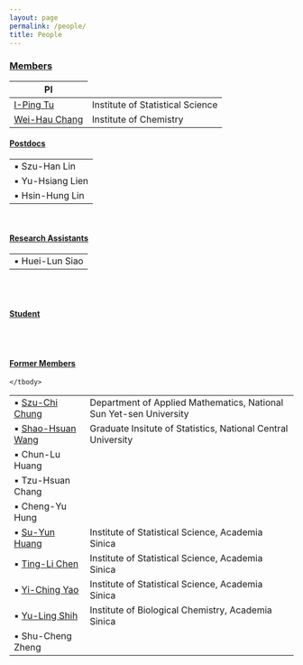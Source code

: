 ```yaml
---
layout: page
permalink: /people/
title: People
---
```


<h3 class="post-title"><u>Members</u></h3>
<table>
    <!--<colgroup>
        <col style="width:25%">
        <col style="width:45%">
        <col style="width:30%">
      </colgroup>-->
      <thead class="thead-light">
        <tr>
          <th scope="col">PI</th>
          <!--<th scope="col">Title</th>
          <th scope="col"></th>-->
        </tr>
      </thead>
    <tbody>
        <tr>
            <td><a href="http://www.stat.sinica.edu.tw/iping/">I-Ping Tu</a></td>
            <!--<td>Colaborative PI(Group Coordinator)</td> -->
            <td>Institute of Statistical Science</td>
        </tr>
        <tr>
            <td><a href="https://www.chem.sinica.edu.tw/faculty/index.php?piName=weihau">Wei-Hau Chang</a></td>
            <!--<td>Colaborative PI</td> -->
            <td>Institute of Chemistry</td>
        </tr>
    </tbody>
</table>
<p>
<h4 class="post-title"><u>Postdocs</u></h4>
<table>
    <tbody>
        <tr>
            <td>
            ▪ Szu-Han Lin
            </td>
        </tr>
        <tr>
            <td>
            ▪ Yu-Hsiang Lien
            </td>
        </tr>
        <tr>
            <td>
            ▪ Hsin-Hung Lin
            </td>
        </tr>
    </tbody>
</table>
<br>
<h4 class="post-title"><u>Research Assistants</u></h4>
<table>
    <tbody>
        <tr>
            <td>
            ▪ Huei-Lun Siao
            </td>
        </tr>
    </tbody>
</table>
<br>
<br>
<h4 class="post-title"><u>Student</u></h4>
<table>
    <tbody>
        <!--tr>
            <td>
            ▪ Shu-Cheng Zheng
            </td>
        </tr-->
    </tbody>
</table>
<br>
<h4 class="post-title"><u>Former Members</u></h4>
<table>
    <tbody>
        <tr>
            <td>▪ <a href="https://math.nsysu.edu.tw/p/406-1183-263491,r2843.php?Lang=zh-tw">Szu-Chi Chung</a></td>
            <td>       Department of Applied Mathematics, National Sun Yet-sen University</td>
        </tr>
        <tr>
            <td>▪ <a href="http://www.stat.ncu.edu.tw/index.php/faculty/more/312">Shao-Hsuan Wang</a></td>
            <td>       Graduate Insitute of Statistics, National Central University</td>
        </tr>
        <tr>
            <td>
            ▪ Chun-Lu Huang
            </td>
        </tr>
        <tr>
            <td>
            ▪ Tzu-Hsuan Chang
            </td>
        </tr>
        <tr>
            <td>
            ▪ Cheng-Yu Hung
            </td>
        </tr>
        <tr>
            <td>▪ <a href="http://www.stat.sinica.edu.tw/syhuang/">Su-Yun Huang</a></td>
            <td>       Institute of Statistical Science, Academia Sinica</td>
        </tr>
        <tr>
            <td>▪ <a href="http://www.stat.sinica.edu.tw/tlchen/">Ting-Li Chen</a></td>
            <td>       Institute of Statistical Science, Academia Sinica</td>
        </tr>
        <tr>
            <td>▪ <a href="http://www.stat.sinica.edu.tw/yao/">Yi-Ching Yao</a></td>
            <td>       Institute of Statistical Science, Academia Sinica</td>
        </tr>
        <tr>
            <td>▪ <a href="https://www.ibc.sinica.edu.tw/people/investigators/principal-investigators/yu-ling-shih/">Yu-Ling Shih</a></td>
            <td>       Institute of Biological Chemistry, Academia Sinica</td>
        </tr>
        <tr>
            <td>
            ▪ Shu-Cheng Zheng
            </td>
        </tr>
        
    </tbody>
</table>